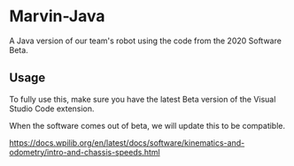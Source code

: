 # Marvin-Java
A Java version of our team's robot using the code from the 2020 Software Beta.

## Usage
To fully use this, make sure you have the latest Beta version of the Visual Studio Code extension. 

When the software comes out of beta, we will update this to be compatible.


https://docs.wpilib.org/en/latest/docs/software/kinematics-and-odometry/intro-and-chassis-speeds.html